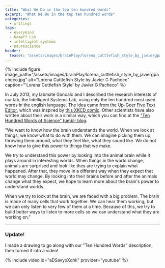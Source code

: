 ```yaml
---
title: "What We Do in the top ten hundred words"
excerpt: "What We Do in the top ten hundred words"
categories:
  - writings
tags:
  - everymind
  - Kampff Lab
  - intelligent systems
  - neuroscience
header:
  teaser: "assets/images/brainPlay/lorena_cuttlefish_style_by_javiergpacheco.jpg"
---
```


{% include figure image_path="/assets/images/brainPlay/lorena_cuttlefish_style_by_javiergpacheco.jpg" alt="Lorena Cuttlefish Style by Javier G Pacheco" caption="'Lorena Cuttlefish Style' by Javier G Pacheco" %}

In July 2013, my labmate Goncalo and I described the research interests of our lab, the Intelligent Systems Lab, using only the ten hundred most used words in the english language. The idea came from the [Up-Goer Five Text Editor](http://splasho.com/upgoer5/), which was inspired by [this XKCD comic](https://xkcd.com/1133/). Other scientists have also written about their work in a similar way, which you can find at the ["Ten Hundred Words of Science" tumblr blog](http://tenhundredwordsofscience.tumblr.com/).

"We want to know how the brain understands the world. When we look at things, we know what to do with them. We can imagine picking them up, throwing them around, what they feel like, what they sound like. We do not know how to give this power to things that we make. 

We try to understand this power by looking into the animal brain while it plays around in interesting worlds. When things in the world change, animals are surprised and look like they are trying to explain what happened. After that, they move in a different way when they expect thet world may change. By looking into their brains before and after the animals change what they expect, we hope to learn more about the brain's power to understand worlds. 

When we try to look at the brain, we are faced with a big problem. The brain is made of many cells that work together. We can hear them working, but we can only listen to very few of them at a time. Because of this, we try to build better ways to listen to more cells so we can understand what they are working on."

---
### Update!
I made a drawing to go along with our "Ten Hundred Words" description, then turned it into a video!

{% include video id="aDSavyoXqhk" provider="youtube" %}
